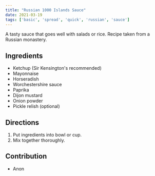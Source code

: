 ```yaml
---
title: "Russian 1000 Islands Sauce"
date: 2021-03-19
tags: ['basic', 'spread', 'quick', 'russian', 'sauce']
---
```


A tasty sauce that goes well with salads or rice. Recipe taken from a Russian monastery.

## Ingredients

- Ketchup (Sir Kensington's recommended)
- Mayonnaise
- Horseradish
- Worchestershire sauce
- Paprika
- Dijon mustard
- Onion powder
- Pickle relish (optional)

## Directions

1. Put ingredients into bowl or cup.
2. Mix together thoroughly.

## Contribution

- Anon
